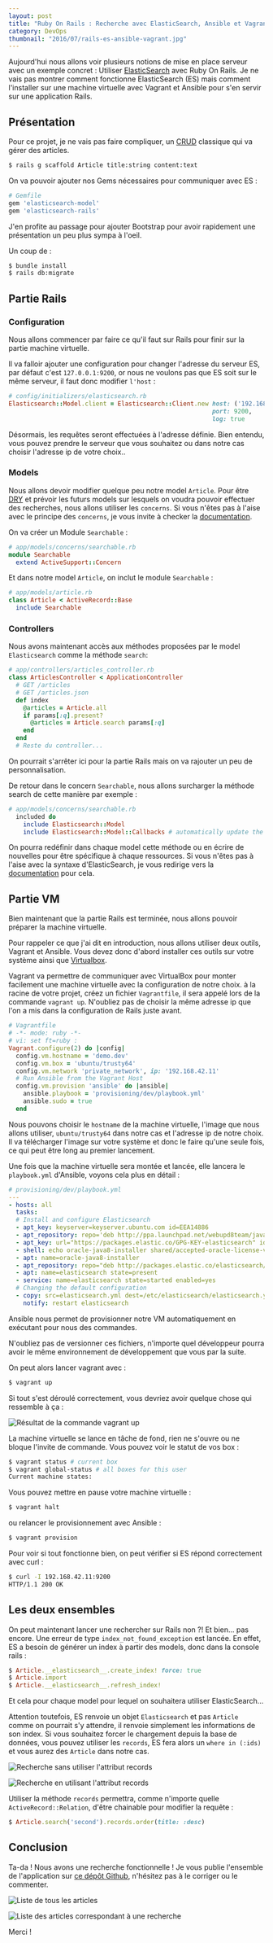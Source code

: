 ```yaml
---
layout: post
title: "Ruby On Rails : Recherche avec ElasticSearch, Ansible et Vagrant"
category: DevOps
thumbnail: "2016/07/rails-es-ansible-vagrant.jpg"
---
```

Aujourd'hui nous allons voir plusieurs notions de mise en place serveur avec un exemple concret : Utiliser [ElasticSearch](https://www.elastic.co/guide/index.html) avec Ruby On Rails. Je ne vais pas montrer comment fonctionne ElasticSearch (ES) mais comment l'installer sur une machine virtuelle avec Vagrant et Ansible pour s'en servir sur une application Rails.

## Présentation

Pour ce projet, je ne vais pas faire compliquer, un [CRUD](https://fr.wikipedia.org/wiki/CRUD) classique qui va gérer des articles.

```bash
$ rails g scaffold Article title:string content:text
```

On va pouvoir ajouter nos Gems nécessaires pour communiquer avec ES :

```ruby
# Gemfile
gem 'elasticsearch-model'
gem 'elasticsearch-rails'
```

J'en profite au passage pour ajouter Bootstrap pour avoir rapidement une présentation un peu plus sympa à l'oeil.

Un coup de :

```bash
$ bundle install
$ rails db:migrate
```

## Partie Rails

### Configuration

Nous allons commencer par faire ce qu'il faut sur Rails pour finir sur la partie machine virtuelle.

Il va falloir ajouter une configuration pour changer l'adresse du serveur ES, par défaut c'est `127.0.0.1:9200`, or nous ne voulons pas que ES soit sur le même serveur, il faut donc modifier `l'host` :

```ruby
# config/initializers/elasticsearch.rb
Elasticsearch::Model.client = Elasticsearch::Client.new host: ('192.168.42.11'),
                                                        port: 9200,
                                                        log: true
```

Désormais, les requêtes seront effectuées à l'adresse définie. Bien entendu, vous pouvez prendre le serveur que vous souhaitez ou dans notre cas choisir l'adresse ip de votre choix..

### Models

Nous allons devoir modifier quelque peu notre model `Article`. Pour être [DRY](https://en.wikipedia.org/wiki/Don%27t_repeat_yourself) et prévoir les futurs models sur lesquels on voudra pouvoir effectuer des recherches, nous allons utiliser les `concerns`. Si vous n'êtes pas à l'aise avec le principe des `concerns`, je vous invite à checker la [documentation](https://api.rubyonrails.org/classes/ActiveSupport/Concern.html).

On va créer un Module `Searchable` :

```ruby
# app/models/concerns/searchable.rb
module Searchable
  extend ActiveSupport::Concern
```

Et dans notre model `Article`, on inclut le module `Searchable` :

```ruby
# app/models/article.rb
class Article < ActiveRecord::Base
  include Searchable
```

### Controllers

Nous avons maintenant accès aux méthodes proposées par le model `Elasticsearch` comme la méthode `search`:

```ruby
# app/controllers/articles_controller.rb
class ArticlesController < ApplicationController
  # GET /articles
  # GET /articles.json
  def index
    @articles = Article.all
    if params[:q].present?
      @articles = Article.search params[:q]
    end
  end
  # Reste du controller...
```

On pourrait s'arrêter ici pour la partie Rails mais on va rajouter un peu de personnalisation.

De retour dans le concern `Searchable`, nous allons surcharger la méthode search de cette manière par exemple :

```ruby
# app/models/concerns/searchable.rb
  included do
    include Elasticsearch::Model
    include Elasticsearch::Model::Callbacks # automatically update the index whenever the record changes
```

On pourra redéfinir dans chaque model cette méthode ou en écrire de nouvelles pour être spécifique à chaque ressources. Si vous n'êtes pas à l'aise avec la syntaxe d'ElasticSearch, je vous redirige vers la [documentation](https://www.elastic.co/guide/en/elasticsearch/reference/current/getting-started.html) pour cela.

## Partie VM

Bien maintenant que la partie Rails est terminée, nous allons pouvoir préparer la machine virtuelle.

Pour rappeler ce que j'ai dit en introduction, nous allons utiliser deux outils, Vagrant et Ansible. Vous devez donc d'abord installer ces outils sur votre système ainsi que [Virtualbox](https://www.virtualbox.org).

Vagrant va permettre de communiquer avec VirtualBox pour monter facilement une machine virtuelle avec la configuration de notre choix. à la racine de votre projet, créez un fichier `Vagrantfile`, il sera appelé lors de la commande `vagrant up`. N'oubliez pas de choisir la même adresse ip que l'on a mis dans la configuration de Rails juste avant.

```ruby
# Vagrantfile
# -*- mode: ruby -*-
# vi: set ft=ruby :
Vagrant.configure(2) do |config|
  config.vm.hostname = 'demo.dev'
  config.vm.box = 'ubuntu/trusty64'
  config.vm.network 'private_network', ip: '192.168.42.11'
  # Run Ansible from the Vagrant Host
  config.vm.provision 'ansible' do |ansible|
    ansible.playbook = 'provisioning/dev/playbook.yml'
    ansible.sudo = true
  end
```

Nous pouvons choisir le `hostname` de la machine virtuelle, l'image que nous allons utiliser, `ubuntu/trusty64` dans notre cas et l'adresse ip de notre choix. Il va télécharger l'image sur votre système et donc le faire qu'une seule fois, ce qui peut être long au premier lancement.

Une fois que la machine virtuelle sera montée et lancée, elle lancera le `playbook.yml` d'Ansible, voyons cela plus en détail :

```yaml
# provisioning/dev/playbook.yml
---
- hosts: all
  tasks:
  # Install and configure Elasticsearch
  - apt_key: keyserver=keyserver.ubuntu.com id=EEA14886
  - apt_repository: repo='deb http://ppa.launchpad.net/webupd8team/java/ubuntu trusty main' update_cache=yes
  - apt_key: url="https://packages.elastic.co/GPG-KEY-elasticsearch" id="D88E42B4"
  - shell: echo oracle-java8-installer shared/accepted-oracle-license-v1-1 select true | /usr/bin/debconf-set-selections
  - apt: name=oracle-java8-installer
  - apt_repository: repo="deb http://packages.elastic.co/elasticsearch/2.x/debian stable main" update_cache=yes
  - apt: name=elasticsearch state=present
  - service: name=elasticsearch state=started enabled=yes
  # Changing the default configuration
  - copy: src=elasticsearch.yml dest=/etc/elasticsearch/elasticsearch.yml
    notify: restart elasticsearch
```

Ansible nous permet de provisionner notre VM automatiquement en exécutant pour nous des commandes.

N'oubliez pas de versionner ces fichiers, n'importe quel développeur pourra avoir le même environnement de développement que vous par la suite.

On peut alors lancer vagrant avec :

```bash
$ vagrant up
```

Si tout s'est déroulé correctement, vous devriez avoir quelque chose qui ressemble à ça :

![Résultat de la commande vagrant up](ending-vagrant.jpg)

La machine virtuelle se lance en tâche de fond, rien ne s'ouvre ou ne bloque l'invite de commande. Vous pouvez voir le statut de vos box :

```bash
$ vagrant status # current box
$ vagrant global-status # all boxes for this user
Current machine states:
```

Vous pouvez mettre en pause votre machine virtuelle :

```bash
$ vagrant halt
```

ou relancer le provisionnement avec Ansible :

```bash
$ vagrant provision
```

Pour voir si tout fonctionne bien, on peut vérifier si ES répond correctement avec curl :

```bash
$ curl -I 192.168.42.11:9200
HTTP/1.1 200 OK
```

## Les deux ensembles

On peut maintenant lancer une rechercher sur Rails non ?! Et bien... pas encore. Une erreur de type `index_not_found_exception` est lancée. En effet, ES a besoin de générer un index à partir des models, donc dans la console rails :

```ruby
$ Article.__elasticsearch__.create_index! force: true
$ Article.import
$ Article.__elasticsearch__.refresh_index!
```

Et cela pour chaque model pour lequel on souhaitera utiliser ElasticSearch...

Attention toutefois, ES renvoie un objet `Elasticsearch` et pas `Article` comme on pourrait s'y attendre, il renvoie simplement les informations de son index. Si vous souhaitez forcer le chargement depuis la base de données, vous pouvez utiliser les `records`, ES fera alors un `where in (:ids)` et vous aurez des `Article` dans notre cas.

![Recherche sans utiliser l'attribut records](es-model.jpg)

![Recherche en utilisant l'attribut records](es-records.jpg)

Utiliser la méthode `records` permettra, comme n'importe quelle `ActiveRecord::Relation`, d'être chainable pour modifier la requête :

```ruby
$ Article.search('second').records.order(title: :desc)
```

## Conclusion

Ta-da ! Nous avons une recherche fonctionnelle ! Je vous publie l'ensemble de l'application sur [ce dépôt Github](https://github.com/guillaumebriday/Rails-elasticsearch-vagrant-ansible-demo), n'hésitez pas à le corriger ou le commenter.

![Liste de tous les articles](rails-es-all.jpg)

![Liste des articles correspondant à une recherche](rails-es-search.jpg)

Merci !
